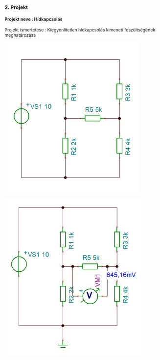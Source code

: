 ### 2. Projekt
#### Projekt neve : Hídkapcsolás
Projekt ismertetése : Kiegyenlítetlen hídkapcsolás kimeneti feszültségének meghatározása

![kapcsolasirajz](OroszSzabolcs_PR-1.1.PNG "kapcsolási rajz")

![szimulaciosmereseredmenye](OroszSzabolcs_PR-1.2.PNG "szimulációs mérés eredménye")
